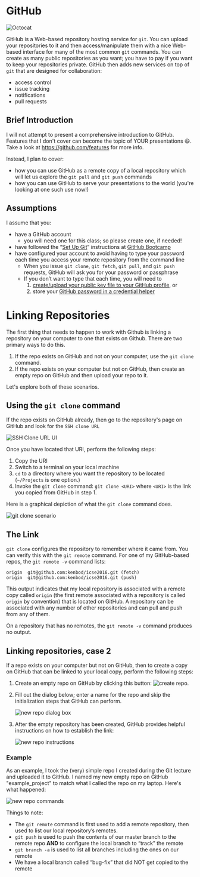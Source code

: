 # GitHub

![Octocat](https://github.com/kenbod/markdown_github_01/blob/master/resources/Octocat.png "GitHub's Mascot")

GitHub is a Web-based repository hosting service for `git`. You can upload your repositories to it and then
access/manipulate them with a nice Web-based interface for many of the most common `git` commands. You
can create as many public repositories as you want; you have to pay if you want to keep your repositories private.
GitHub then adds new services on top of `git` that are designed for collaboration:

* access control
* issue tracking
* notifications
* pull requests

## Brief Introduction

I will not attempt to present a comprehensive introduction to GitHub. Features that I don't cover can become the topic of YOUR presentations :smiley:. Take a look at <https://github.com/features> for more info.

Instead, I plan to cover:

* how you can use GitHub as a remote copy of a local repository which will let us explore the `git pull` and `git push` commands
* how you can use GitHub to serve your presentations to the world (you're looking at one such use now!)

## Assumptions

I assume that you:

* have a GitHub account
    * you will need one for this class; so please create one, if needed!
* have followed the <q>[Set Up Git](https://help.github.com/articles/set-up-git/)</q> instructions at [GitHub Bootcamp](https://help.github.com/categories/bootcamp/)
* have configured your account to avoid having to type your password each time you access your remote repository from the command line
    * When you issue `git clone`, `git fetch`, `git pull`, and `git push` requests, GitHub will ask you for your password or passphrase
    * If you don’t want to type that each time, you will need to
        1. [create/upload your public key file to your GitHub profile](https://help.github.com/articles/generating-ssh-keys/), or
        2. store your [GitHub password in a credential helper](https://help.github.com/articles/caching-your-github-password-in-git/)

# Linking Repositories

The first thing that needs to happen to work with Github is linking a repository on your computer to one that exists on Github. There are two primary ways to do this.

1. If the repo exists on GitHub and not on your computer, use the `git clone` command.
2. If the repo exists on your computer but not on GitHub, then create an empty repo on GitHub and then upload your repo to it.

Let's explore both of these scenarios.

## Using the `git clone` command

If the repo exists on GitHub already, then go to the repository's page on GitHub and look for the `SSH clone URL`

![SSH Clone URL UI](https://github.com/kenbod/markdown_github_01/blob/master/resources/GitCloneURI.png "URI for git clone")

Once you have located that URI, perform the following steps:

1. Copy the URI
2. Switch to a terminal on your local machine
3. `cd` to a directory where you want the repository to be located (`~/Projects` is one option.)
4. Invoke the `git clone` command: `git clone <URI>` where `<URI>` is the link you copied from GitHub in step 1.

Here is a graphical depiction of what the `git clone` command does.

![git clone scenario](https://github.com/kenbod/markdown_github_01/blob/master/resources/GitCloneScenario.png)

## The Link

`git clone` configures the repository to remember where it came from. You can verify this with the `git remote` command. For one of my GitHub-based repos, the `git remote -v` command lists:

```
origin	git@github.com:kenbod/icse2016.git (fetch)
origin	git@github.com:kenbod/icse2016.git (push)
```

This output indicates that my local repository is associated with a remote copy called `origin` (the first remote associated with a repository is called `origin` by convention) that is located on GitHub. A repository can be associated with any number of other repositories and can pull and push from any of them.

On a repository that has no remotes, the `git remote -v` command produces no output.

## Linking repositories, case 2

If a repo exists on your computer but not on GitHub, then to create a copy on GitHub that can be linked to your local copy, perform the following steps:

1. Create an empty repo on GitHub by clicking this button: ![create repo](https://github.com/kenbod/markdown_github_01/blob/master/resources/NewRepo.png).
2. Fill out the dialog below; enter a name for the repo and skip the initialization steps that GitHub can perform.

    ![new repo dialog box](https://github.com/kenbod/markdown_github_01/blob/master/resources/NewRepoDialog.png)
    
3. After the empty repository has been created, GitHub provides helpful instructions on how to establish the link:

    ![new repo instructions](https://github.com/kenbod/markdown_github_01/blob/master/resources/LinkRepos.png)

### Example

As an example, I took the (very) simple repo I created during the Git lecture and uploaded it to GitHub. I named my new empty repo on GitHub "example_project" to match what I called the repo on my laptop. Here's what happened:

![new repo commands](https://github.com/kenbod/markdown_github_01/blob/master/resources/LinkingARepo.png)

Things to note:

* The `git remote` command is first used to add a remote repository, then used to list our local repository’s remotes.
* `git push` is used to push the contents of our master branch to the remote repo **AND** to configure the local branch to <q>track</q> the remote
* `git branch -a` is used to list all branches including the ones on our remote
* We have a local branch called “bug-fix” that did NOT get copied to the remote






